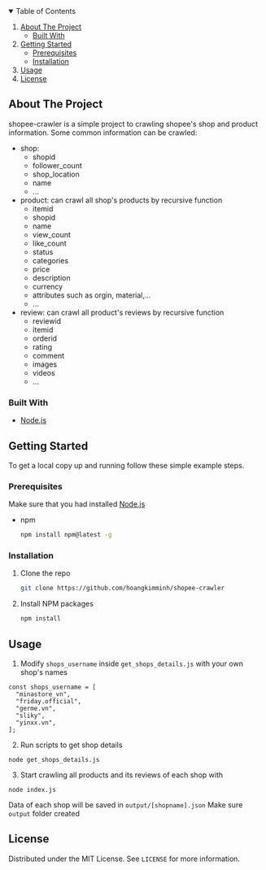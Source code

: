 <!-- TABLE OF CONTENTS -->
<details open="open">
  <summary>Table of Contents</summary>
  <ol>
    <li>
      <a href="#about-the-project">About The Project</a>
      <ul>
        <li><a href="#built-with">Built With</a></li>
      </ul>
    </li>
    <li>
      <a href="#getting-started">Getting Started</a>
      <ul>
        <li><a href="#prerequisites">Prerequisites</a></li>
        <li><a href="#installation">Installation</a></li>
      </ul>
    </li>
    <li><a href="#usage">Usage</a></li>
    <li><a href="#license">License</a></li>
  </ol>
</details>



<!-- ABOUT THE PROJECT -->
## About The Project

shopee-crawler is a simple project to crawling shopee's shop and product information.
Some common information can be crawled:
- shop:
  - shopid
  - follower_count
  - shop_location
  - name
  - ...
- product: can crawl all shop's products by recursive function
  - itemid
  - shopid
  - name
  - view_count
  - like_count
  - status
  - categories
  - price
  - description
  - currency
  - attributes such as orgin, material,...
  - ...
- review: can crawl all product's reviews by recursive function
  - reviewid
  - itemid
  - orderid
  - rating
  - comment
  - images
  - videos
  - ...



### Built With

* [Node.js](https://nodejs.org/en/download/)

<!-- GETTING STARTED -->
## Getting Started

To get a local copy up and running follow these simple example steps.

### Prerequisites

Make sure that you had installed [Node.js](https://nodejs.org/en/download/)
* npm
  ```sh
  npm install npm@latest -g
  ```

### Installation

1. Clone the repo
   ```sh
   git clone https://github.com/hoangkimminh/shopee-crawler
   ```
2. Install NPM packages
   ```sh
   npm install
   ```

<!-- USAGE EXAMPLES -->
## Usage

1. Modify ```shops_username``` inside ```get_shops_details.js``` with your own shop's names
  ```
  const shops_username = [
    "minastore_vn",
    "friday.official",
    "germe.vn",
    "sliky",
    "yinxx.vn",
  ];
  ```
2. Run scripts to get shop details
  ```
  node get_shops_details.js
  ```

3. Start crawling all products and its reviews of each shop with
  ```
  node index.js
  ```
  Data of each shop will be saved in ```output/[shopname].json```
  Make sure ```output``` folder created

<!-- LICENSE -->
## License

Distributed under the MIT License. See `LICENSE` for more information.
